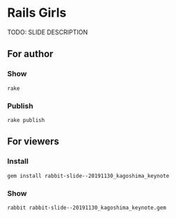 # Rails Girls

TODO: SLIDE DESCRIPTION

## For author

### Show

    rake

### Publish

    rake publish

## For viewers

### Install

    gem install rabbit-slide--20191130_kagoshima_keynote

### Show

    rabbit rabbit-slide--20191130_kagoshima_keynote.gem

